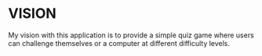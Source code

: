 # VISION

My vision with this application is to provide a simple quiz game where users can challenge themselves or a computer at different difficulty levels.